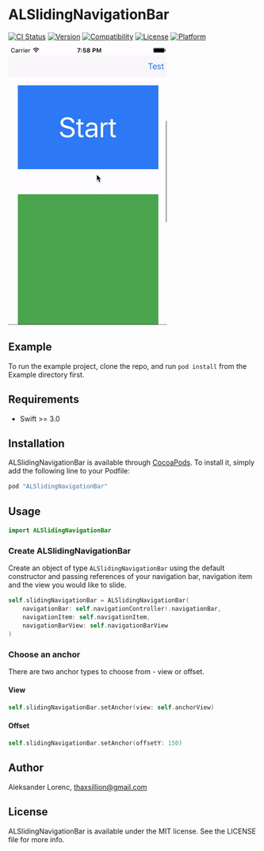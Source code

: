 # ALSlidingNavigationBar

[![CI Status](http://img.shields.io/travis/evilmint/ALSlidingNavigationBar.svg?style=flat)](https://travis-ci.org/evilmint/ALSlidingNavigationBar)
[![Version](https://img.shields.io/cocoapods/v/ALSlidingNavigationBar.svg?style=flat)](http://cocoapods.org/pods/ALSlidingNavigationBar)
[![Compatibility](https://img.shields.io/badge/swift3-compatible-4BC51D.svg?style=flat)](http://cocoapods.org/pods/ALSlidingNavigationBar)
[![License](https://img.shields.io/cocoapods/l/ALSlidingNavigationBar.svg?style=flat)](http://cocoapods.org/pods/ALSlidingNavigationBar)
[![Platform](https://img.shields.io/cocoapods/p/ALSlidingNavigationBar.svg?style=flat)](http://cocoapods.org/pods/ALSlidingNavigationBar)

![Running pod example](ALSlidingNavigationBar.gif "Running pod example")

## Example

To run the example project, clone the repo, and run `pod install` from the Example directory first.

## Requirements
* Swift >= 3.0

## Installation

ALSlidingNavigationBar is available through [CocoaPods](http://cocoapods.org). To install
it, simply add the following line to your Podfile:

```ruby
pod "ALSlidingNavigationBar"
```

## Usage

```swift
import ALSlidingNavigationBar
```

### Create ALSlidingNavigationBar
Create an object of type `ALSlidingNavigationBar` using the default constructor and passing references of your navigation bar, navigation item and the view you would like to slide.

```swift
self.slidingNavigationBar = ALSlidingNavigationBar(
    navigationBar: self.navigationController!.navigationBar,
    navigationItem: self.navigationItem,
    navigationBarView: self.navigationBarView
)
```

### Choose an anchor

There are two anchor types to choose from - view or offset.

#### View

```swift
self.slidingNavigationBar.setAnchor(view: self.anchorView)
```

#### Offset

```swift
self.slidingNavigationBar.setAnchor(offsetY: 150)
```

## Author

Aleksander Lorenc, thaxsillion@gmail.com

## License

ALSlidingNavigationBar is available under the MIT license. See the LICENSE file for more info.
